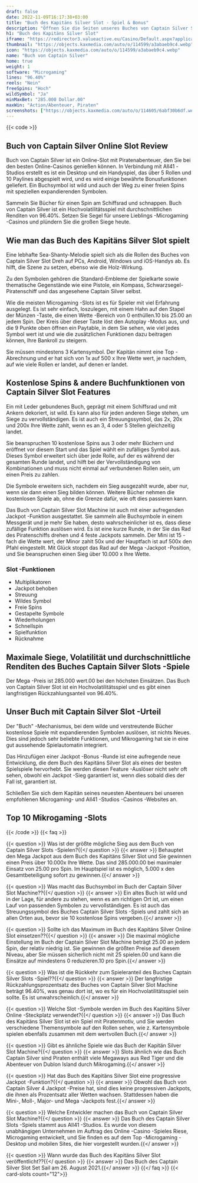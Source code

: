 ```yaml
---
draft: false
date: 2022-11-09T16:17:38+03:00
title: "Buch des Kapitäns Silver Slot - Spiel & Bonus"
description: "Öffnen Sie die Seiten unseres Buches von Captain Silver Slot Review, wo wir das Gameplay, die Funktionen und das, wo wir es mit den besten Casino -Boni spielen können."
h1: "Buch des Kapitäns Silver Slot"
iframe: "https://redirector3.valueactive.eu/Casino/Default.aspx?applicationid=4123&serverid=28920&playmode=demo&ul=en&gameid=bookofcaptainsilverDesktop"
thumbnail: "https://objects.kaxmedia.com/auto/o/114599/a3abaeb9c4.webp"
icon: "https://objects.kaxmedia.com/auto/o/114599/a3abaeb9c4.webp"
name: "Buch von Captain Silver"
home: true
weight: 1
software: "Microgaming"
lines: "96.40%"
reels: "Nein"
freeSpins: "Hoch"
wildSymbol: "Ja"
minMaxBet: "285.000 Dollar.00"
maxWin: "Action/Abenteuer, Piraten"
screenshots: ["https://objects.kaxmedia.com/auto/o/114605/6abf30b6df.webp"]
---
```


{{< code >}}<h2>Buch von Captain Silver Online Slot Review</h2><p>Buch von Captain Silver ist ein Online-Slot mit Piratenabenteuer, den Sie bei den besten Online-Casinos genießen können. In Verbindung mit All41 -Studios erstellt es ist ein Desktop und ein Handyspiel, das über 5 Rollen und 10 Paylines abgespielt wird, und es wird einige bewährte Bonusfunktionen geliefert. Ein Buchsymbol ist wild und auch der Weg zu einer freien Spins mit speziellen expandierenden Symbolen.</p><p>Sammeln Sie Bücher für einen Spin am Schiffsrad und schnappen. Buch von Captain Silver ist ein Hochvolatilitätsspiel mit durchschnittlichen Renditen von 96.40%. Setzen Sie Segel für unsere Lieblings -Microgaming -Casinos und plündern Sie die großen Siege heute.</p><h2>Wie man das Buch des Kapitäns Silver Slot spielt</h2><p>Eine lebhafte Sea-Shanty-Melodie spielt sich als die Rollen des Buches von Captain Silver Slot Dreh auf PCs, Android, Windows und iOS-Handys ab. Es hilft, die Szene zu setzen, ebenso wie die Holz-Wirkung.</p><p>Zu den Symbolen gehören die Standard-Embleme der Spielkarte sowie thematische Gegenstände wie eine Pistole, ein Kompass, Schwarzsegel-Piratenschiff und das angesehene Captain Silver selbst.</p><p>Wie die meisten Microgaming -Slots ist es für Spieler mit viel Erfahrung ausgelegt. Es ist sehr einfach, loszulegen, mit einem Hahn auf den Stapel der Münzen -Taste, die einen Wette -Bereich von 0 enthüllen.10 bis 25.00 an jedem Spin. Der Kreis über dieser Taste löst den Autoplay -Modus aus, und die 9 Punkte oben öffnen ein Paytable, in dem Sie sehen, wie viel jedes Symbol wert ist und wie die zusätzlichen Funktionen dazu beitragen können, Ihre Bankroll zu steigern.</p><p>Sie müssen mindestens 3 Kartensymbol. Der Kapitän nimmt eine Top -Abrechnung und er hat sich von 1x auf 500 x Ihre Wette wert, je nachdem, auf wie viele Rollen er landet, auf denen er landet.</p><h2>Kostenlose Spins & andere Buchfunktionen von Captain Silver Slot Features</h2><p>Ein mit Leder gebundenes Buch, geprägt mit einem Schiffsrad und mit Ankern dekoriert, ist wild. Es kann also für jeden anderen Siege stehen, um Siege zu vervollständigen. Es ist auch ein Streuungssymbol, das 2x, 20x und 200x Ihre Wette zahlt, wenn es an 3, 4 oder 5 Stellen gleichzeitig landet.</p><p>Sie beanspruchen 10 kostenlose Spins aus 3 oder mehr Büchern und eröffnet vor diesem Start und das Spiel wählt ein zufälliges Symbol aus. Dieses Symbol erweitert sich über jede Rolle, auf der es während der gesamten Runde landet, und hilft bei der Vervollständigung von Kombinationen und muss nicht einmal auf verbundenen Rollen sein, um einen Preis zu zahlen.</p><p>Die Symbole erweitern sich, nachdem ein Sieg ausgezahlt wurde, aber nur, wenn sie dann einen Sieg bilden können. Weitere Bücher nehmen die kostenlosen Spiele ab, ohne die Grenze dafür, wie oft dies passieren kann.</p><p>Das Buch von Captain Silver Slot Machine ist auch mit einer aufregenden Jackpot -Funktion ausgestattet. Sie sammeln alle Buchsymbole in einem Messgerät und je mehr Sie haben, desto wahrscheinlicher ist es, dass diese zufällige Funktion auslösen wird. Es ist eine kurze Runde, in der Sie das Rad des Piratenschiffs drehen und 4 feste Jackpots sammeln. Der Mini ist 15 -fach die Wette wert, der Minor zahlt 50x und der Hauptfach ist auf 500x den Pfahl eingestellt. Mit Glück stoppt das Rad auf der Mega -Jackpot -Position, und Sie beanspruchen einen Sieg über 10.000 x Ihre Wette.</p><h3>
Slot -Funktionen</h3><ul>
<li></span>
Multiplikatoren</li>
<li></span>
Jackpot behoben</li>
<li></span>
Streuung</li>
<li></span>
Wildes Symbol</li>
<li></span>
Freie Spins</li>
<li></span>
Gestapelte Symbole</li>
<li></span>
Wiederholungen</li>
<li></span>
Schnellspin</li>
<li></span>
Spielfunktion</li>
<li></span>
Rücknahme</li></ul><h2>Maximale Siege, Volatilität und durchschnittliche Renditen des Buches Captain Silver Slots -Spiele</h2><p>Der Mega -Preis ist 285.000 wert.00 bei den höchsten Einsätzen. Das Buch von Captain Silver Slot ist ein Hochvolatilitätsspiel und es gibt einen langfristigen Rückzahlungsanteil von 96.40%.</p><h2>Unser Buch mit Captain Silver Slot -Urteil</h2><p>Der "Buch" -Mechanismus, bei dem wilde und verstreutende Bücher kostenlose Spiele mit expandierenden Symbolen auslösen, ist nichts Neues. Dies sind jedoch sehr beliebte Funktionen, und Mikrogaming hat sie in eine gut aussehende Spielautomatin integriert.</p><p>Das Hinzufügen einer Jackpot -Bonus -Runde ist eine aufregende neue Entwicklung, die dem Buch des Kapitäns Silver Slot als eines der besten Spielspiele hervorhebt. Sie werden diesen Feature -Auslöser nicht sehr oft sehen, obwohl ein Jackpot -Sieg garantiert ist, wenn dies sobald dies der Fall ist, garantiert ist.</p><p>Schließen Sie sich dem Kapitän seines neuesten Abenteuers bei unseren empfohlenen Microgaming- und All41 -Studios -Casinos -Websites an.</p><h2>Top 10 Mikrogaming -Slots</h2>
{{< /code >}}
{{< faq >}}

{{< question >}} Was ist der größte mögliche Sieg aus dem Buch von Captain Silver Slots -Spielen?{{</ question >}}
{{< answer >}} Behauptet den Mega Jackpot aus dem Buch des Kapitäns Silver Slot und Sie gewinnen einen Preis über 10.000x Ihre Wette. Das sind 285.000.00 bei maximaler Einsatz von 25.00 pro Spin. Im Hauptspiel ist es möglich, 5.000 x den Gesamtbeteiligung sofort zu gewinnen.{{</ answer >}}

{{< question >}} Was macht das Buchsymbol im Buch der Captain Silver Slot Machine??{{</ question >}}
{{< answer >}} Ein altes Buch ist wild und in der Lage, für andere zu stehen, wenn es am richtigen Ort ist, um einen Lauf von passenden Symbolen zu vervollständigen. Es ist auch das Streuungssymbol des Buches Captain Silver Slots -Spiels und zahlt sich an allen Orten aus, bevor sie 10 kostenlose Spins vergeben.{{</ answer >}}

{{< question >}} Sollte ich das Maximum im Buch des Kapitäns Silver Online Slot einsetzen??{{</ question >}}
{{< answer >}} Die maximal mögliche Einstellung im Buch der Captain Silver Slot Machine beträgt 25.00 an jedem Spin, der relativ niedrig ist. Sie gewinnen die größten Preise auf diesem Niveau, aber Sie müssen sicherlich nicht mit 25 spielen.00 und kann die Einsätze auf mindestens 0 reduzieren.10 pro Spin.{{</ answer >}}

{{< question >}} Was ist die Rückkehr zum Spieleranteil des Buches Captain Silver Slots -Spiel??{{</ question >}}
{{< answer >}} Der langfristige Rückzahlungsprozentsatz des Buches von Captain Silver Slot Machine beträgt 96.40%, was genau dort ist, wo es für ein Hochvolatilitätsspiel sein sollte. Es ist unwahrscheinlich.{{</ answer >}}

{{< question >}} Welche Slot -Symbole werden im Buch des Kapitäns Silver Online -Steckplatz verwendet?{{</ question >}}
{{< answer >}} Das Buch des Kapitäns Silver Slot ist ein Spiel mit Piratenmotiv, und Sie werden verschiedene Themensymbole auf den Rollen sehen, wie z. Kartensymbole spielen ebenfalls zusammen mit dem wertvollen Buch.{{</ answer >}}

{{< question >}} Gibt es ähnliche Spiele wie das Buch der Kapitän Silver Slot Machine?{{</ question >}}
{{< answer >}} Slots ähnlich wie das Buch Captain Silver sind Piraten enthält viele Megaways aus Red Tiger und die Abenteuer von Dublon Island durch Mikrogaming.{{</ answer >}}

{{< question >}} Hat das Buch des Kapitäns Silver Slot eine progressive Jackpot -Funktion?{{</ question >}}
{{< answer >}} Obwohl das Buch von Captain Silver 4 Jackpot -Preise hat, sind dies keine progressiven Jackpots, die ihnen als Prozentsatz aller Wetten wachsen. Stattdessen haben die Mini-, Moll-, Major- und Mega -Jackpots fest.{{</ answer >}}

{{< question >}} Welche Entwickler machen das Buch von Captain Silver Slot Machine?{{</ question >}}
{{< answer >}} Das Buch des Captain Silver Slots -Spiels stammt aus All41 -Studios. Es wurde von diesem unabhängigen Unternehmen im Auftrag des Online -Casino -Spieles Riese, Microgaming entwickelt, und Sie finden es auf dem Top -Microgaming -Desktop und mobilen Sites, die hier vorgestellt wurden.{{</ answer >}}

{{< question >}} Wann wurde das Buch des Kapitäns Silver Slot veröffentlicht??{{</ question >}}
{{< answer >}} Das Buch des Captain Silver Slot Set Sail am 26. August 2021.{{</ answer >}}
{{</ faq >}}
{{< card-slots count="12">}}